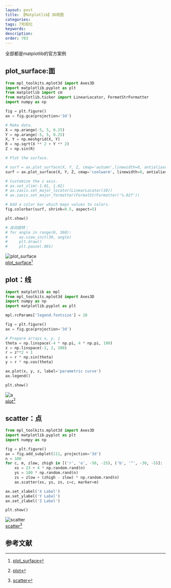 ```yaml
---
layout: post
title: 【Matplotlib】3D视图
categories:
tags: 7可视化
keywords:
description:
order: 703
---
```

全部都是matplotlib的官方案例
## plot_surface:面
```py
from mpl_toolkits.mplot3d import Axes3D
import matplotlib.pyplot as plt
from matplotlib import cm
from matplotlib.ticker import LinearLocator, FormatStrFormatter
import numpy as np

fig = plt.figure()
ax = fig.gca(projection='3d')

# Make data.
X = np.arange(-5, 5, 0.25)
Y = np.arange(-5, 5, 0.25)
X, Y = np.meshgrid(X, Y)
R = np.sqrt(X ** 2 + Y ** 2)
Z = np.sin(R)

# Plot the surface.

# surf = ax.plot_surface(X, Y, Z, cmap='autumn',linewidth=0, antialiased=False)
surf = ax.plot_surface(X, Y, Z, cmap='coolwarm', linewidth=0, antialiased=False)

# Customize the z axis.
# ax.set_zlim(-1.01, 1.01)
# ax.zaxis.set_major_locator(LinearLocator(10))
# ax.zaxis.set_major_formatter(FormatStrFormatter('%.02f'))

# Add a color bar which maps values to colors.
fig.colorbar(surf, shrink=0.5, aspect=5)

plt.show()

# 自动旋转：
# for angle in range(0, 360):
#     ax.view_init(30, angle)
#     plt.draw()
#     plt.pause(.001)
```
![plot_surface](http://matplotlib.org/_images/sphx_glr_surface3d_001.png)  
[plot_surface](http://matplotlib.org/gallery/mplot3d/surface3d.html)[^plot_surface]

## plot：线
```py
import matplotlib as mpl
from mpl_toolkits.mplot3d import Axes3D
import numpy as np
import matplotlib.pyplot as plt

mpl.rcParams['legend.fontsize'] = 10

fig = plt.figure()
ax = fig.gca(projection='3d')

# Prepare arrays x, y, z
theta = np.linspace(-4 * np.pi, 4 * np.pi, 100)
z = np.linspace(-2, 2, 100)
r = z**2 + 1
x = r * np.sin(theta)
y = r * np.cos(theta)

ax.plot(x, y, z, label='parametric curve')
ax.legend()

plt.show()
```

![a](http://matplotlib.org/_images/sphx_glr_lines3d_001.png)  
[plot](http://matplotlib.org/gallery/mplot3d/lines3d.html)[^plot]  

## scatter：点

```py
from mpl_toolkits.mplot3d import Axes3D
import matplotlib.pyplot as plt
import numpy as np

fig = plt.figure()
ax = fig.add_subplot(111, projection='3d')
n = 100
for c, m, zlow, zhigh in [('r', 'o', -50, -25), ('b', '^', -30, -5)]:
    xs = 23 + 4 * np.random.rand(n)
    ys = 100 * np.random.rand(n)
    zs = zlow + (zhigh - zlow) * np.random.rand(n)
    ax.scatter(xs, ys, zs, c=c, marker=m)

ax.set_xlabel('X Label')
ax.set_ylabel('Y Label')
ax.set_zlabel('Z Label')

plt.show()
```
![scatter](http://matplotlib.org/_images/sphx_glr_scatter3d_001.png)  
[scatter](http://matplotlib.org/gallery/mplot3d/scatter3d.html)[^scatter]  


## 参考文献
[^plot_surface]: [plot_surface](http://matplotlib.org/gallery/mplot3d/surface3d.html)  
[^plot]: [plot](http://matplotlib.org/gallery/mplot3d/lines3d.html)  
[^scatter]: [scatter](http://matplotlib.org/gallery/mplot3d/scatter3d.html)  
